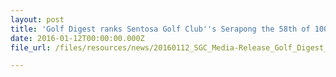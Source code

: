 ```yaml
---
layout: post
title: 'Golf Digest ranks Sentosa Golf Club''s Serapong the 58th of 100 greatest golf courses in the world'
date: 2016-01-12T00:00:00.000Z
file_url: /files/resources/news/20160112_SGC_Media-Release_Golf_Digest_ranks_SGC_Serapong_58th_of_100_greatest_golf_courses_in_the_world.pdf

---
```

